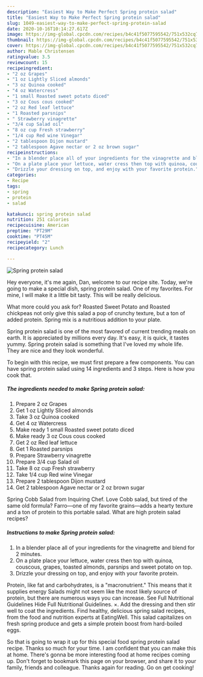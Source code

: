 ```yaml
---
description: "Easiest Way to Make Perfect Spring protein salad"
title: "Easiest Way to Make Perfect Spring protein salad"
slug: 1049-easiest-way-to-make-perfect-spring-protein-salad
date: 2020-10-16T10:14:27.617Z
image: https://img-global.cpcdn.com/recipes/b4c41f5077595542/751x532cq70/spring-protein-salad-recipe-main-photo.jpg
thumbnail: https://img-global.cpcdn.com/recipes/b4c41f5077595542/751x532cq70/spring-protein-salad-recipe-main-photo.jpg
cover: https://img-global.cpcdn.com/recipes/b4c41f5077595542/751x532cq70/spring-protein-salad-recipe-main-photo.jpg
author: Mable Christensen
ratingvalue: 3.5
reviewcount: 15
recipeingredient:
- "2 oz Grapes"
- "1 oz Lightly Sliced almonds"
- "3 oz Quinoa cooked"
- "4 oz Watercress"
- "1 small Roasted sweet potato diced"
- "3 oz Cous cous cooked"
- "2 oz Red leaf lettuce"
- "1 Roasted parsnips"
- " Strawberry vinagrette"
- "3/4 cup Salad oil"
- "8 oz cup Fresh strawberry"
- "1/4 cup Red wine Vinegar"
- "2 tablespoon Dijon mustard"
- "2 tablespoon Agave nectar or 2 oz brown sugar"
recipeinstructions:
- "In a blender place all of your ingredients for the vinagrette and blend for 2 minutes."
- "On a plate place your lettuce, water cress then top with quinoa, couscous, grapes, toasted almonds, parsnips and sweet potato on top."
- "Drizzle your dressing on top, and enjoy with your favorite protein."
categories:
- Recipe
tags:
- spring
- protein
- salad

katakunci: spring protein salad 
nutrition: 251 calories
recipecuisine: American
preptime: "PT29M"
cooktime: "PT45M"
recipeyield: "2"
recipecategory: Lunch

---
```



![Spring protein salad](https://img-global.cpcdn.com/recipes/b4c41f5077595542/751x532cq70/spring-protein-salad-recipe-main-photo.jpg)

Hey everyone, it's me again, Dan, welcome to our recipe site. Today, we're going to make a special dish, spring protein salad. One of my favorites. For mine, I will make it a little bit tasty. This will be really delicious.

What more could you ask for? Roasted Sweet Potato and Roasted chickpeas not only give this salad a pop of crunchy texture, but a ton of added protein. Spring mix is a nutritious addition to your plate.

Spring protein salad is one of the most favored of current trending meals on earth. It is appreciated by millions every day. It's easy, it is quick, it tastes yummy. Spring protein salad is something that I've loved my whole life. They are nice and they look wonderful.


To begin with this recipe, we must first prepare a few components. You can have spring protein salad using 14 ingredients and 3 steps. Here is how you cook that.

<!--inarticleads1-->

##### The ingredients needed to make Spring protein salad:

1. Prepare 2 oz Grapes
1. Get 1 oz Lightly Sliced almonds
1. Take 3 oz Quinoa cooked
1. Get 4 oz Watercress
1. Make ready 1 small Roasted sweet potato diced
1. Make ready 3 oz Cous cous cooked
1. Get 2 oz Red leaf lettuce
1. Get 1 Roasted parsnips
1. Prepare  Strawberry vinagrette
1. Prepare 3/4 cup Salad oil
1. Take 8 oz cup Fresh strawberry
1. Take 1/4 cup Red wine Vinegar
1. Prepare 2 tablespoon Dijon mustard
1. Get 2 tablespoon Agave nectar or 2 oz brown sugar


Spring Cobb Salad from Inquiring Chef. Love Cobb salad, but tired of the same old formula? Farro—one of my favorite grains—adds a hearty texture and a ton of protein to this portable salad. What are high protein salad recipes? 

<!--inarticleads2-->

##### Instructions to make Spring protein salad:

1. In a blender place all of your ingredients for the vinagrette and blend for 2 minutes.
1. On a plate place your lettuce, water cress then top with quinoa, couscous, grapes, toasted almonds, parsnips and sweet potato on top.
1. Drizzle your dressing on top, and enjoy with your favorite protein.


Protein, like fat and carbohydrates, is a &#34;macronutrient.&#34; This means that it supplies energy Salads might not seem like the most likely source of protein, but there are numerous ways you can increase. See Full Nutritional Guidelines Hide Full Nutritional Guidelines. ×. Add the dressing and then stir well to coat the ingredients. Find healthy, delicious spring salad recipes, from the food and nutrition experts at EatingWell. This salad capitalizes on fresh spring produce and gets a simple protein boost from hard-boiled eggs. 

So that is going to wrap it up for this special food spring protein salad recipe. Thanks so much for your time. I am confident that you can make this at home. There's gonna be more interesting food at home recipes coming up. Don't forget to bookmark this page on your browser, and share it to your family, friends and colleague. Thanks again for reading. Go on get cooking!
